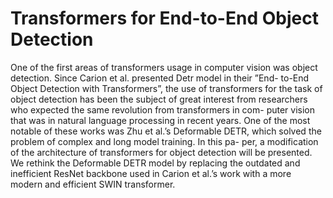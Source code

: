# Transformers for End-to-End Object Detection

One of the first areas of transformers usage in computer vision was object detection. Since Carion et al. presented Detr model in their ”End- to-End Object Detection with Transformers”, the use of transformers for the task of object detection has been the subject of great interest from researchers who expected the same revolution from transformers in com- puter vision that was in natural language processing in recent years. One of the most notable of these works was Zhu et al.’s Deformable DETR, which solved the problem of complex and long model training. In this pa- per, a modification of the architecture of transformers for object detection will be presented. We rethink the Deformable DETR model by replacing the outdated and inefficient ResNet backbone used in Carion et al.’s work with a more modern and efficient SWIN transformer.
